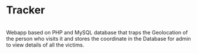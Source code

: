 <h1>Tracker</h1><br>
Webapp based on PHP and MySQL database that traps the Geolocation of the person who visits it and stores the coordinate in the Database for admin to view details of all the victims.
